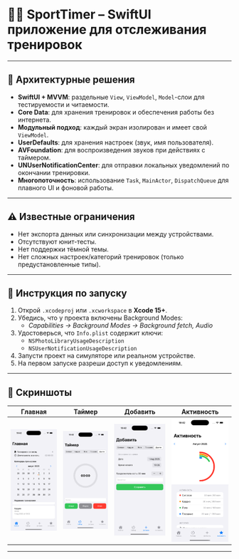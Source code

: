 # 🏋️‍♂️ SportTimer – SwiftUI приложение для отслеживания тренировок
---

## 🧠 Архитектурные решения

- **SwiftUI + MVVM**: раздельные `View`, `ViewModel`, `Model`-слои для тестируемости и читаемости.
- **Core Data**: для хранения тренировок и обеспечения работы без интернета.
- **Модульный подход**: каждый экран изолирован и имеет свой `ViewModel`.
- **UserDefaults**: для хранения настроек (звук, имя пользователя).
- **AVFoundation**: для воспроизведения звуков при действиях с таймером.
- **UNUserNotificationCenter**: для отправки локальных уведомлений по окончании тренировки.
- **Многопоточность**: использование `Task`, `MainActor`, `DispatchQueue` для плавного UI и фоновой работы.
---

## ⚠️ Известные ограничения
- Нет экспорта данных или синхронизации между устройствами.
- Отсутствуют юнит-тесты.
- Нет поддержки тёмной темы.
- Нет сложных настроек/категорий тренировок (только предустановленные типы).

---

## 🚀 Инструкция по запуску

1. Открой `.xcodeproj` или `.xcworkspace` в **Xcode 15+**.
2. Убедись, что у проекта включены Background Modes:
    - *Capabilities → Background Modes → Background fetch, Audio*
3. Удостоверься, что `Info.plist` содержит ключи:
    - `NSPhotoLibraryUsageDescription`
    - `NSUserNotificationUsageDescription`
4. Запусти проект на симуляторе или реальном устройстве.
5. На первом запуске разреши доступ к уведомлениям.

---

## 📱 Скриншоты

| Главная | Таймер | Добавить | Активность |
|------|-------|---------|---------|
| ![Home](screenshots/home.png) | ![Timer](screenshots/timer.png) | ![History](screenshots/history.png) | ![Profile](screenshots/profile.png) |

---
